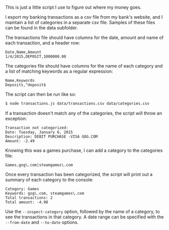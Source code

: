 This is just a little script I use to figure out where my money goes.

I export my banking transactions as a csv file from my bank's website, and I
maintain a list of categories in a separate csv file. Samples of these files can
be found in the data subfolder.

The transactions file should have columns for the date, amount and name of each
transaction, and a header row:

```
Date,Name,Amount
1/4/2015,DEPOSIT,1000000.00
```

The categories file should have columns for the name of each category and a list
of matching keywords as a regular expression:

```
Name,Keywords
Deposits,^deposit$
```

The script can then be run like so:

```sh
$ node transactions.js data/transactions.csv data/categories.csv
```

If a transaction doesn't match any of the categories, the script will throw an
exception:

```
Transaction not categorized:
Date: Tuesday, January 6, 2015
Description: DEBIT PURCHASE -VISA GOG.COM
Amount: -2.49
```

Knowing this was a games purchase, I can add a category to the categories file:

```
Games,gog\.com|steamgames\.com
```

Once every transaction has been categorized, the script will print out a summary
of each category to the console:

```
Category: Games
Keywords: gog\.com, steamgames\.com
Total transactions: 2
Total amount: -4.98
```

Use the `--inspect-category` option, followed by the name of a category, to see
the transactions in that category. A date range can be specified with the
`--from-date` and `--to-date` options.

